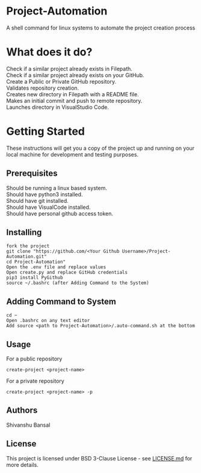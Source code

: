 # Project-Automation
A shell command for linux systems to automate the project creation process

# What does it do?
Check if a similar project already exists in Filepath.\
Check if a similar project already exists on your GitHub.\
Create a Public or Private GitHub repository.\
Validates repository creation.\
Creates new directory in Filepath with a README file.\
Makes an initial commit and push to remote repository.\
Launches directory in VisualStudio Code.

# Getting Started
These instructions will get you a copy of the project up and running on your local machine for development and testing purposes.

## Prerequisites
Should be running a linux based system.\
Should have python3 installed.\
Should have git installed.\
Should have VisualCode installed.\
Should have personal github access token.

## Installing
```
fork the project
git clone "https://github.com/<Your Github Username>/Project-Automation.git"
cd Project-Automation"
Open the .env file and replace values
Open create.py and replace GitHub credentials
pip3 install PyGithub
source ~/.bashrc (after Adding Command to the System)
```

## Adding Command to System
```
cd ~
Open .bashrc on any text editor
Add source <path to Project-Automation>/.auto-command.sh at the bottom
```

## Usage
For a public repository
```
create-project <project-name>
```

For a private repository
```
create-project <project-name> -p
```

## Authors
Shivanshu Bansal

## License
This project is licensed under BSD 3-Clause License - see [LICENSE.md](../master/LICENSE) for more details.
